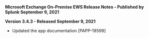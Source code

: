 **Microsoft Exchange On-Premise EWS Release Notes - Published by Splunk September 9, 2021**


**Version 3.4.3 - Released September 9, 2021**

* Updated the app documentation [PAPP-19599]
